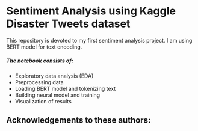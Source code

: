 # Sentiment Analysis using Kaggle Disaster Tweets dataset

<p> This repository is devoted to my first sentiment analysis project. I am using BERT model for text encoding.</p>

##### The notebook consists of:
- Exploratory data analysis (EDA)
- Preprocessing data
- Loading BERT model and tokenizing text
- Building neural model and training
- Visualization of results


## Acknowledgements to these authors: